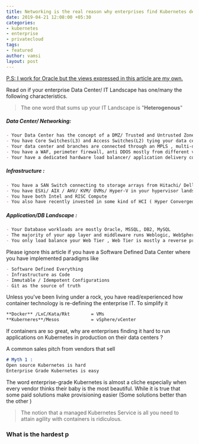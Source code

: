 ```yaml
---
title: Networking is the real reason why enterprises find Kubernetes deployments don't scale on-premises
date: 2019-04-21 12:08:00 +05:30
categories:
- kubernetes
- enterprise
- privatecloud
tags:
- featured
author: vamsi
layout: post
---
```




<u>P.S: I work for Oracle but the views expressed in this article are my own.</u>

Read on if your enterprise Data Center/ IT Landscape has one/many the following characteristics. 

> The one word that sums up your IT Landscape is  "**Heterogenous**"

##### Data Center/ Networking: 

```Markdown
- Your Data Center has the concept of a DMZ/ Trusted and Untrusted Zones/ Internet - Intranet etc implemented using physical and logical networking constructs.  
- You have Core Switches(L3) and Access Switches(L2) tying your data center together
- Your data center and branches are connected through an MPLS , multi-data centers are probably connected with a leased line 
- You have a WAF, perimeter firewall, anti DDOS mostly from different vendors
- Your have a dedicated hardware load balancer/ application delivery controller 
```

##### Infrastructure :

```markdown
- You have a SAN Switch connecting to storage arrays from Hitachi/ Dell-EMC/ Oracle/ HPE
- You have ESXi/ AIX / AHV/ KVM/ OVMs/ Hyper-V in your hypervisor landscape
- You have both Intel and RISC Compute
- You also have recently invested in some kind of HCI ( Hyper Converged Infrastructure )
```

##### Application/DB Landscape : 

```markdown
- Your Database workloads are mostly Oracle, MSSQL, DB2, MySQL
- The majority of your app layer and middleware runs Weblogic, WebSphere, JBOSS, Tomcat
- You only load balance your Web Tier , Web Tier is mostly a reverse proxy
```

Please ignore this article if you have a Software Defined Data Center where you have implemented paradigms like 

```Markdown
- Software Defined Everything
- Infrastructure as Code
- Immutable / Idempotent Configurations
- Git as the source of truth
```

Unless you've been living under a rock, you have read/experienced how container technology is re-defining the enterprise IT.  To simplify it

```markdown
**Docker** /LxC/Kata/Rkt		= VMs
**Kuberneres**/Mesos 			= vSphere/vCenter 
```

If containers are so great, why are enterprises finding it hard to run applications on Kubernetes in production on their data centers ? 

A common sales pitch from vendors that sell  

```markdown
# Myth 1 : 
Open source Kubernetes is hard  
Enterprise Grade Kubernetes is easy
```

The word enterprise-grade Kubernetes is almost a cliche especially when every vendor thinks their baby is the most beautiful. While it is true that some paid solutions make provisioning easier (Some solutions better than the other ) 

> The notion that a managed Kubernetes Service is all you need to attain agility with containers is ridiculous. 

### What is the hardest p



### 

